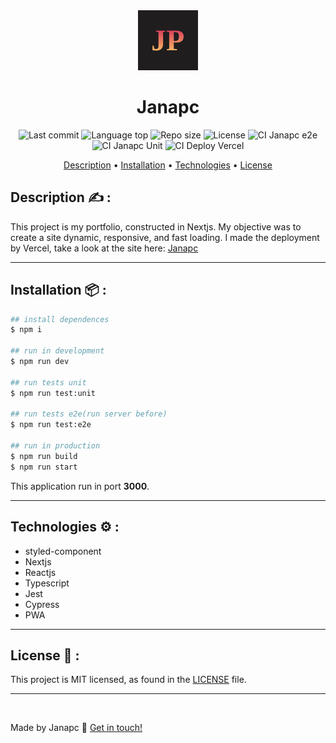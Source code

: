 <div align="center">
  <img src="./public/icons/icon96.png" alt="logo">

  <h1>Janapc</h1>
    <img alt="Last commit" src="https://img.shields.io/github/last-commit/janapc/janapc-nextjs"/>
  <img alt="Language top" src="https://img.shields.io/github/languages/top/janapc/janapc-nextjs"/>
  <img alt="Repo size" src="https://img.shields.io/github/repo-size/janapc/janapc-nextjs"/>
  <img alt="License" src="https://img.shields.io/github/license/janapc/janapc-nextjs"/>
   <img alt="CI Janapc e2e" src="https://github.com/janapc/janapc-nextjs/actions/workflows/janapc-test-e2e.yml/badge.svg"/>
  <img alt="CI Janapc Unit" src="https://github.com/janapc/janapc-nextjs/actions/workflows/janapc-test-unit.yml/badge.svg"/>
  <img alt="CI Deploy Vercel" src="https://github.com/janapc/janapc-nextjs/actions/workflows/deploy-vercel.yml/badge.svg"/>
</p>
  <a href="#description-writing_hand">Description</a> &#8226
  <a href="#installation-package">Installation</a> &#8226
  <a href="#technologies-gear">Technologies</a>
&#8226
  <a href="#license-page_facing_up">License</a>
</div>

## Description :writing_hand: :

This project is my portfolio, constructed in Nextjs. My objective was to create a site dynamic, responsive, and fast loading. I made the deployment by Vercel, take a look at the site here: [Janapc](https://janapc-nextjs.vercel.app/)

---

## Installation :package: :

```sh
## install dependences
$ npm i

## run in development
$ npm run dev

## run tests unit
$ npm run test:unit

## run tests e2e(run server before)
$ npm run test:e2e

## run in production
$ npm run build
$ npm run start
```

This application run in port **3000**.

---

## Technologies :gear: :

- styled-component
- Nextjs
- Reactjs
- Typescript
- Jest
- Cypress
- PWA

---

## License :page_facing_up: :

This project is MIT licensed, as found in the [LICENSE]('./LICENSE') file.

---

<br>

Made by Janapc 🤘 [Get in touch!](https://www.linkedin.com/in/janaina-pedrina/)
